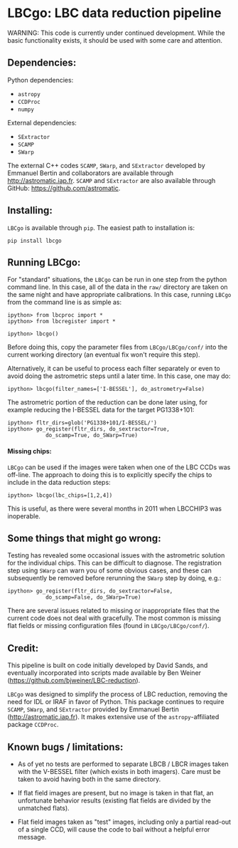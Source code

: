 # LBCgo: LBC data reduction pipeline

WARNING: This code is currently under continued development. While the basic functionality exists, it should be used with some care and attention.

## Dependencies:

Python dependencies:
* `astropy`
* `CCDProc`
* `numpy`

External dependencies:
* `SExtractor`
* `SCAMP`
* `SWarp`

The external C++ codes `SCAMP`, `SWarp`, and `SExtractor` developed by  Emmanuel Bertin and collaborators are available through http://astromatic.iap.fr. `SCAMP` and `SExtractor` are also available through GitHub: https://github.com/astromatic.

## Installing:

`LBCgo` is available through `pip`. The easiest path to installation is:

```
pip install lbcgo
```

## Running LBCgo:

For "standard" situations, the `LBCgo` can be run in one step from the python command line. In this case, all of the data in the `raw/` directory are taken on the same night and have appropriate calibrations. In this case, running `LBCgo` from the command line is as simple as:
```
ipython> from lbcproc import *
ipython> from lbcregister import *

ipython> lbcgo()
```
Before doing this, copy the parameter files from `LBCgo/LBCgo/conf/` into the current working directory (an eventual fix won't require this step).

Alternatively, it can be useful to process each filter separately or even to avoid doing the astrometric steps until a later time. In this case, one may do:
```
ipython> lbcgo(filter_names=['I-BESSEL'], do_astrometry=False)
```

The astrometric portion of the reduction can be done later using, for example reducing the I-BESSEL data for the target PG1338+101:
```
ipython> fltr_dirs=glob('PG1338+101/I-BESSEL/')
ipython> go_register(fltr_dirs, do_sextractor=True,
            do_scamp=True, do_SWarp=True)
```

#### Missing chips:

`LBCgo` can be used if the images were taken when one of the LBC CCDs was off-line. The approach to doing this is to explicitly specify the chips to include in the data reduction steps:
```
ipython> lbcgo(lbc_chips=[1,2,4])
```
This is useful, as there were several months in 2011 when LBCCHIP3 was inoperable.

## Some things that might go wrong:

Testing has revealed some occasional issues with the astrometric solution for the individual chips. This can be difficult to diagnose. The registration step using `SWarp` can warn you of some obvious cases, and these can subsequently be removed before rerunning the `SWarp` step by doing, e.g.:
```
ipython> go_register(fltr_dirs, do_sextractor=False,
            do_scamp=False, do_SWarp=True)
```

There are several issues related to missing or inappropriate files that the current code does not deal with gracefully. The most common is missing flat fields or missing configuration files (found in `LBCgo/LBCgo/conf/`).


## Credit:

This pipeline is built on code initially developed by David Sands, and eventually incorporated into scripts made available by Ben Weiner
(https://github.com/bjweiner/LBC-reduction).

`LBCgo` was designed to simplify the process of LBC reduction, removing the need for IDL or IRAF in favor of Python. This package continues to require `SCAMP`, `SWarp`, and `SExtractor` provided by Emmanuel Bertin (http://astromatic.iap.fr). It makes extensive use of the `astropy`-affiliated package `CCDProc`.


## Known bugs / limitations:

* As of yet no tests are performed to separate LBCB / LBCR images taken with the V-BESSEL filter (which exists in both imagers). Care must be taken to avoid having both in the same directory.

* If flat field images are present, but no image is taken in that flat, an unfortunate behavior results (existing flat fields are divided by the unmatched flats).

* Flat field images taken as "test" images, including only a partial read-out of a single CCD, will cause the code to bail without a helpful error message.
